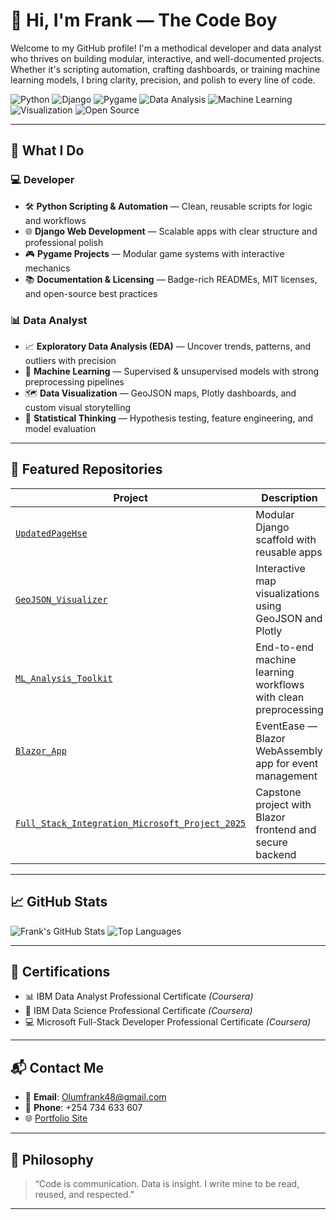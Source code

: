 # 👋 Hi, I'm Frank — The Code Boy

Welcome to my GitHub profile! I'm a methodical developer and data analyst who thrives on building modular, interactive, and well-documented projects. Whether it's scripting automation, crafting dashboards, or training machine learning models, I bring clarity, precision, and polish to every line of code.

![Python](https://img.shields.io/badge/Python-Expert-blue?logo=python)
![Django](https://img.shields.io/badge/Django-Web%20Apps-green?logo=django)
![Pygame](https://img.shields.io/badge/Pygame-Modular%20Games-orange?logo=pygame)
![Data Analysis](https://img.shields.io/badge/Data%20Analysis-Insightful%20Work-purple?logo=pandas)
![Machine Learning](https://img.shields.io/badge/Machine%20Learning-Modeling%20%26%20Evaluation-yellow?logo=scikit-learn)
![Visualization](https://img.shields.io/badge/Visualization-Plotly%20%26%20GeoJSON-teal?logo=plotly)
![Open Source](https://img.shields.io/badge/Open%20Source-Advocate-brightgreen?logo=github)

---

## 🧠 What I Do

### 💻 Developer

- 🛠️ **Python Scripting & Automation** — Clean, reusable scripts for logic and workflows  
- 🌐 **Django Web Development** — Scalable apps with clear structure and professional polish  
- 🎮 **Pygame Projects** — Modular game systems with interactive mechanics  
- 📚 **Documentation & Licensing** — Badge-rich READMEs, MIT licenses, and open-source best practices  

### 📊 Data Analyst

- 📈 **Exploratory Data Analysis (EDA)** — Uncover trends, patterns, and outliers with precision  
- 🧠 **Machine Learning** — Supervised & unsupervised models with strong preprocessing pipelines  
- 🗺️ **Data Visualization** — GeoJSON maps, Plotly dashboards, and custom visual storytelling  
- 🧮 **Statistical Thinking** — Hypothesis testing, feature engineering, and model evaluation  

---

## 🚀 Featured Repositories

| Project | Description | Tech |
|--------|-------------|------|
| [`UpdatedPageHse`](https://github.com/frankTheCodeBoy/UpdatedPageHse) | Modular Django scaffold with reusable apps | Django, Python |
| [`GeoJSON_Visualizer`](https://github.com/frankTheCodeBoy/GeoJSON_Visualizer) | Interactive map visualizations using GeoJSON and Plotly | Python, Plotly |
| [`ML_Analysis_Toolkit`](https://github.com/frankTheCodeBoy/ML_Analysis_Toolkit) | End-to-end machine learning workflows with clean preprocessing | Python, scikit-learn |
| [`Blazor_App`](https://github.com/frankTheCodeBoy/Blazor_App) | EventEase — Blazor WebAssembly app for event management | Blazor, C# |
| [`Full_Stack_Integration_Microsoft_Project_2025`](https://github.com/frankTheCodeBoy/Full_Stack_Integration_Microsoft_Project_2025) | Capstone project with Blazor frontend and secure backend | Blazor, ASP.NET, SQL |

---

## 📈 GitHub Stats

![Frank's GitHub Stats](https://github-readme-stats.vercel.app/api?username=frankTheCodeBoy&show_icons=true&theme=radical)
![Top Languages](https://github-readme-stats.vercel.app/api/top-langs/?username=frankTheCodeBoy&layout=compact&theme=radical)

---

## 🏅 Certifications

- 📊 IBM Data Analyst Professional Certificate *(Coursera)*  
- 🧠 IBM Data Science Professional Certificate *(Coursera)*  
- 💻 Microsoft Full-Stack Developer Professional Certificate *(Coursera)*

---

## 📬 Contact Me

- 📧 **Email**: Olumfrank48@gmail.com  
- 📱 **Phone**: +254 734 633 607   
- 🌐 [Portfolio Site](https://OlumPortfolio.pythonanywhere.com) 

---

## 🏁 Philosophy

> “Code is communication. Data is insight. I write mine to be read, reused, and respected.”

---
